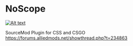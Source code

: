 NoScope
============

[![Alt text](https://travis-ci.org/Bara20/NoScope.svg?branch=master)](https://travis-ci.org/Bara20/NoScope)

SourceMod Plugin for CSS and CSGO
https://forums.alliedmods.net/showthread.php?t=234863
